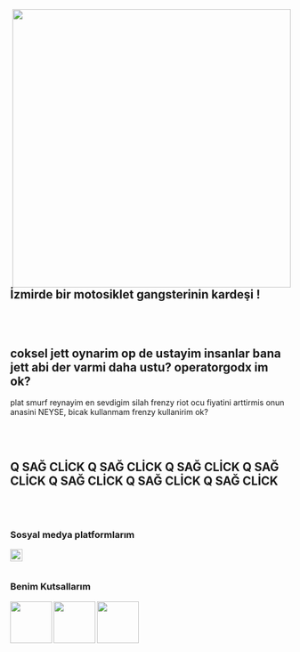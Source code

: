 <img src="https://cdn.discordapp.com/attachments/856286390692872203/859068057154355210/xforce.gif" align="right" width="500" height="500">

## İzmirde bir motosiklet gangsterinin kardeşi !



<br />
<br />

## coksel jett oynarim op de ustayim insanlar bana jett abi der varmi daha ustu? operatorgodx im ok?
plat smurf reynayim en sevdigim silah frenzy riot ocu fiyatini arttirmis onun anasini NEYSE, bicak kullanmam frenzy kullanirim ok?

<br />
<br />

 ## Q SAĞ CLİCK Q SAĞ CLİCK Q SAĞ CLİCK Q SAĞ CLİCK Q SAĞ CLİCK Q SAĞ CLİCK Q SAĞ CLİCK



<br />
<br />


### Sosyal medya platformlarım

[<img width="22" src="https://unpkg.com/simple-icons@v5/icons/discord.svg" align="left" />][discord]



[discord]: https://discord.com/users/821040785046503510

<br />
<br />


### Benim Kutsallarım
<img align="left" src="https://cdn.discordapp.com/attachments/856286390692872203/857368543775293510/833982778977550357.png" width="75" height="75">
<img align="left" src="https://cdn.discordapp.com/attachments/856286390692872203/857368546102476810/Q.png" width="75" height="75">
<img align="left" src="https://cdn.discordapp.com/attachments/856286390692872203/858764576509001769/GALAXY_PP_SI.png" width="75" height="75">






<br />
<br />
